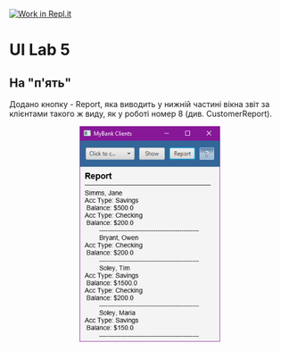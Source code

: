 [![Work in Repl.it](https://classroom.github.com/assets/work-in-replit-14baed9a392b3a25080506f3b7b6d57f295ec2978f6f33ec97e36a161684cbe9.svg)](https://classroom.github.com/online_ide?assignment_repo_id=2834846&assignment_repo_type=AssignmentRepo)
# UI Lab 5

## На "п'ять"

Додано кнопку - Report, яка виводить у нижній частині вікна звіт за клієнтами такого ж виду, як у роботі номер 8 (див. CustomerReport).

<p align="center">
<img src="https://github.com/ppc-ntu-khpi/gui-lab3-34-aTochilov/blob/master/Lab%205%20-%20JavaFX/gui-javafx.png" width="50%"/>
</p>
